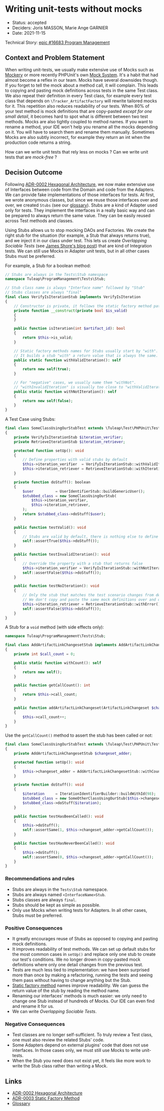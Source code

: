 # Writing unit-tests without mocks

* Status: accepted
* Deciders: Joris MASSON, Marie Ange GARNIER
* Date: 2021-11-15

Technical Story: [epic #16683 Program Management][0]

## Context and Problem Statement

When writing unit-tests, we usually make extensive use of Mocks such as [Mockery][1] or more recently PHPUnit's own [Mock System][2]. It's a habit that had almost become a reflex in our team. Mocks have several downsides though. If you forget to tell the mock about a method call, it will complain. This leads to copying and pasting mock definitions across tests in the same Test class. We also repeat their definition in every Test class, for example every test class that depends on `\Tracker_ArtifactFactory` will rewrite tailored mocks for it. This repetition also reduces readability of our tests. When 80% of your test method is mock definitions that are copy-pasted _except for one small detail_, it becomes hard to spot what is different between two test methods. Mocks are also tightly coupled to method names. If you want to rename a method, your IDE won't help you rename all the mocks depending on it. You will have to search them and rename them manually. Sometimes Mocks are also subtly incorrect, for example they return an int when the production code returns a string.

How can we write unit tests that rely less on mocks ? Can we write unit tests that are _mock-free_ ?

## Decision Outcome

Following [ADR-0002 Hexagonal Architecture][3], we now make extensive use of Interfaces between code from the Domain and code from the Adapters. We can provide fake implementations of those interfaces for tests. At first, we wrote anonymous classes, but since we reuse those interfaces over and over, we created `Stubs` (see our [glossary][4]). Stubs are a kind of Adapter used only for tests. They implement the interfaces in a really basic way and can be prepared to always return the same value. They can be easily reused across Test methods and classes.

Using Stubs allows us to stop mocking DAOs and Factories. We create the right stub for the situation (for example, a Stub that always returns true), and we inject it in our class under test. This lets us create _Overlapping Sociable Tests_ (see [James Shore's blog post][6]) that are kind of Integration tests. We can still use Mocks in Adapter unit tests, but in all other cases Stubs must be preferred.

For example, a Stub for a boolean method:
```php
// Stubs are always in the Tests\Stub namespace
namespace Tuleap\ProgramManagement\Tests\Stub;

// Stub class name is always "Interface name" followed by "Stub"
// Stubs classes are always "final"
final class VerifyIsIterationStub implements VerifyIsIteration
{
    // Constructor is private, it follows the static factory method pattern
    private function __construct(private bool $is_valid)
    {
    }

    public function isIteration(int $artifact_id): bool
    {
        return $this->is_valid;
    }

    // Static factory methods names for Stubs usually start by "with".
    // It builds a stub "with" a return value that is always the same.
    public static function withValidIteration(): self
    {
        return new self(true);
    }

    // For "negative" cases, we usually name them "withNot".
    // "withInvalidIteration" is visually too close to "withValidIteration".
    public static function withNotIteration(): self
    {
        return new self(false);
    }
}
```

A Test Case using Stubs:

```php
final class SomeClassUsingOurStubTest extends \Tuleap\Test\PHPUnit\TestCase
{
    private VerifyIsIterationStub $iteration_verifier;
    private RetrieveIterationStub $iteration_retriever;

    protected function setUp(): void
    {
        // Define properties with valid stubs by default
        $this->iteration_verifier  = VerifyIsIterationStub::withValidIteration();
        $this->iteration_retriever = RetrieveIterationStub::withIterationId(125);
    }

    private function doStuff(): boolean
    {
        $user          = UserIdentifierStub::buildGenericUser();
        $stubbed_class = new SomeClassUsingOurStub(
            $this->iteration_verifier,
            $this->iteration_retriever,
        );
        return $stubbed_class->doStuff($user);
    }

    public function testValid(): void
    {
        // Stubs are valid by default, there is nothing else to define
        self::assertTrue($this->doStuff());
    }

    public function testInvalidIteration(): void
    {
        // Override the property with a stub that returns false
        $this->iteration_verifier = VerifyIsIterationStub::withNotIteration()
        self::assertFalse($this->doStuff());
    }

    public function testNoIteration(): void
    {
        // Only the stub that matches the test scenario changes from default values.
        // We don't copy and paste the same mock definitions over and over again.
        $this->iteration_retriever = RetrieveIterationStub::withError();
        self::assertFalse($this->doStuff());
    }
}
```

A Stub for a `void` method (with side effects only):
```php
namespace Tuleap\ProgramManagement\Tests\Stub;

final class AddArtifactLinkChangesetStub implements AddArtifactLinkChangeset
{
    private int $call_count = 0;

    public static function withCount(): self
    {
        return new self();
    }

    public function getCallCount(): int
    {
        return $this->call_count;
    }

    public function addArtifactLinkChangeset(ArtifactLinkChangeset $changeset): void
    {
        $this->call_count++;
    }
}
```

Use the `getCallCount()` method to assert the stub has been called or not:
```php
final class SomeClassUsingOurStubTest extends \Tuleap\Test\PHPUnit\TestCase
{
    private AddArtifactLinkChangesetStub $changeset_adder;

    protected function setUp(): void
    {
        $this->changeset_adder = AddArtifactLinkChangesetStub::withCount();
    }

    private function doStuff(): void
    {
        $iteration     = IterationIdentifierBuilder::buildWithId(98);
        $stubbed_class = new SomeOtherClassUsingOurStub($this->changeset_adder);
        $stubbed_class->doStuff($iteration);
    }

    public function testHasBeenCalled(): void
    {
        $this->doStuff();
        self::assertSame(1, $this->changeset_adder->getCallCount());
    }

    public function testHasNeverBeenCalled(): void
    {
        $this->doStuff();
        self::assertSame(0, $this->changeset_adder->getCallCount());
    }
}
```

### Recommendations and rules

* Stubs are always in the `Tests\Stub` namespace.
* Stubs are always named `<InterfaceName>Stub`.
* Stubs classes are always `final`.
* Stubs should be kept as simple as possible.
* Only use Mocks when writing tests for Adapters. In all other cases, Stubs must be preferred.

### Positive Consequences

* It greatly encourages reuse of Stubs as opposed to copying and pasting mock definitions.
* It improves readability of test methods. We can set up default stubs for the most common cases in `setUp()` and replace only one stub to create our test's conditions. We no longer drown in copy-pasted mock definitions where only one detail changes from the previous test.
* Tests are much less tied to implementation: we have been surprised more than once by making a refactoring, running the tests and seeing them pass without having to change anything but the Stub.
* [Static factory method][5] names improve readability. We can guess the return value of the stub by reading the method name.
* Renaming our interfaces' methods is much easier: we only need to change one Stub instead of hundreds of Mocks. Our IDE can even find and rename it for us.
* We can write _Overlapping Sociable Tests_.

### Negative Consequences

* Test classes are no longer self-sufficient. To truly review a Test class, one must also review the related Stubs' code.
* Some Adapters depend on external plugins' code that does not use interfaces. In those cases only, we must still use Mocks to write unit-tests.
* When the Stub you need does not exist yet, it feels like more work to write the Stub class rather than writing a Mock.

## Links

* [ADR-0002 Hexagonal Architecture][3]
* [ADR-0003 Static Factory Method][5]
* [Glossary][4]

[0]: https://tuleap.net/plugins/tracker/?aid=16683
[1]: http://docs.mockery.io/en/latest/index.html
[2]: https://phpunit.readthedocs.io/en/9.5/test-doubles.html
[3]: 0002-hexagonal-architecture.md
[4]: <../glossary.md>
[5]: 0003-static-factory-method.md
[6]: https://www.jamesshore.com/v2/projects/nullables/testing-without-mocks
